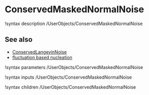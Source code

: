 # ConservedMaskedNormalNoise

!syntax description /UserObjects/ConservedMaskedNormalNoise

## See also

- [ConservedLangevinNoise](/ConservedLangevinNoise.md)
- [fluctuation based nucleation](Nucleation/LangevinNoise.md)

!syntax parameters /UserObjects/ConservedMaskedNormalNoise

!syntax inputs /UserObjects/ConservedMaskedNormalNoise

!syntax children /UserObjects/ConservedMaskedNormalNoise
